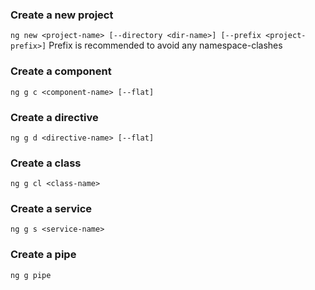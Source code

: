 ### Create a new project 
`ng new <project-name> [--directory <dir-name>] [--prefix <project-prefix>]`
Prefix is recommended to avoid any namespace-clashes
### Create a component
`ng g c <component-name> [--flat]`
### Create a directive
`ng g d <directive-name> [--flat]`
### Create a class
`ng g cl <class-name>`
### Create a service
`ng g s <service-name>`
### Create a pipe
`ng g pipe`



